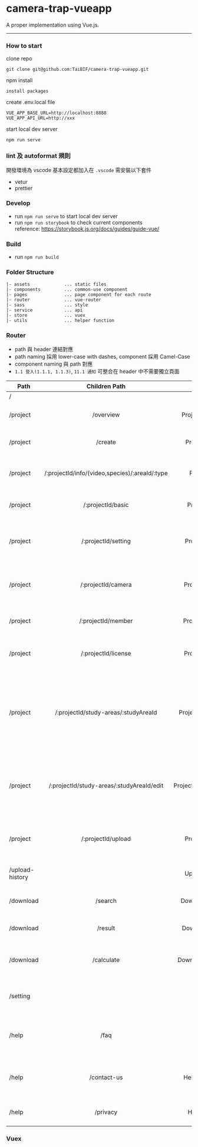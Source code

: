 # camera-trap-vueapp

A proper implementation using Vue.js.

---

### How to start

clone repo

```
git clone git@github.com:TaiBIF/camera-trap-vueapp.git
```

npm install

```
install packages
```

create .env.local file

```
VUE_APP_BASE_URL=http://localhost:8888
VUE_APP_API_URL=http://xxx
```

start local dev server

```
npm run serve
```

### lint 及 autoformat 規則

開發環境為 vscode 基本設定都加入在 `.vscode` 需安裝以下套件

- vetur
- prettier

### Develop

- run `npm run serve` to start local dev server
- run `npm run storybook` to check current components  
  reference: https://storybook.js.org/docs/guides/guide-vue/

### Build

- run `npm run build`

### Folder Structure

```
|- assets             ... static files
|- components         ... common-use component
|- pages              ... page component for each route
|- router             ... vue-router
|- sass               ... style
|- service            ... api
|- store              ... vuex
|- utils              ... helper function
```

### Router

- path 與 header 連結對應
- path naming 採用 lower-case with dashes, component 採用 Camel-Case
- component naming 與 path 對應
- `1.1 登入(1.1.1, 1.1.3)`, `11.1 通知` 可整合在 header 中不需要獨立頁面

| Path            |                 Children Path                  |         Component         | Wireframe                                                                              |
| --------------- | :--------------------------------------------: | :-----------------------: | -------------------------------------------------------------------------------------- |
| /               |                                                |         Intro.vue         |
| /project        |                   /overview                    |    ProjectOverview.vue    | 2.1 計畫總覽(2.1.1, 2.2.1)                                                             |
| /project        |                    /create                     |     ProjectCreate.vue     | 2.3 新增計畫(2.3.1, 2.3.2)                                                             |
| /project        | /:projectId/info/(video,species)/:areaId/:type |      ProjectInfo.vue      | 2.4 計畫⾸頁(2.4 ~ 2.11, 9.1.1)                                                        |
| /project        |               /:projectId/basic                |     ProjectBasic.vue      | 3.1 計畫管理-基本資訊(3.1)                                                             |
| /project        |              /:projectId/setting               |    ProjectSetting.vue     | 3.2 計畫管理-編輯設定(3.2, 3.3.1, 9.1.2)                                               |
| /project        |               /:projectId/camera               |     ProjectCamera.vue     | 3.4 計畫管理-相機位置管理(3.4.1, 3.5)                                                  |
| /project        |               /:projectId/member               |     ProjectMember.vue     | 3.6 計畫管理-計畫成員(3.6)                                                             |
| /project        |              /:projectId/license               |    ProjectLicense.vue     | 3.7 計畫管理-創⽤ CC 授權(3.7.1)                                                       |
| /project        |      /:projectId/study-areas/:studyAreaId      |   ProjectStudyAreas.vue   | 4.1 編輯資料(4.1.3, 4.2, 4.4.2 ~ 4.4.4, 4.14.1, 4.16.2, 4.17.1, 4.17.2,), 8.1 資料匯出 |
| /project        |   /:projectId/study-areas/:studyAreaId/edit    | ProjectStudyAreasEdit.vue | 4.3 編輯模式(4.3.2, 4.4.1, 4.6 ~ 4.13, 4.16.1, 4.17.3, 4.19, 4.20)                     |
| /project        |               /:projectId/upload               |     ProjectUpload.vue     | 5.1 檔案上傳(5.3.2, 5.3.3, 5.3.4, 5.4 ~ 5.8)                                           |
| /upload-history |                                                |     UploadHistory.vue     | 6.1 上傳紀錄(6.1.2, 6.2.1)                                                             |
| /download       |                    /search                     |    DownloadSearch.vue     | 7.1 資料搜尋(7.1.2 ~ 7.2.1)                                                            |
| /download       |                    /result                     |    DownloadResult.vue     | 7.2 搜尋結果(7.3.2, 7.3.3)                                                             |
| /download       |                   /calculate                   |   DownloadCalculate.vue   | 7.4 有效照片與⽬目擊事件(7.4.2, 7.4.3)                                                 |
| /setting        |                                                |        Setting.vue        | 10.1 帳號設定, 10.2 快速鍵設定(10.1.2)                                                 |
| /help           |                      /faq                      |        HelpFaq.vue        | 12.1 常⾒問題(12.1.2, 12.1.3, 12.1.4)                                                  |
| /help           |                  /contact-us                   |     HelpContactUs.vue     | 12.2 聯絡我們(12.2.2 ~ 12.2.5, 12.3)                                                   |
| /help           |                    /privacy                    |      HelpPrivacy.vue      | 12.4 隱私權注意事項(12.4.2)                                                            |

### Vuex
